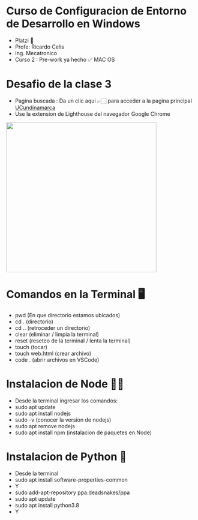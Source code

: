 # Curso de Configuracion de Entorno de Desarrollo en Windows
* Platzi 💚
* Profe: Ricardo Celis
* Ing. Mecatronico
* Curso 2 : Pre-work ya hecho ✅ MAC OS


# Desafio de la clase 3
* Pagina buscada : Da un clic aqui 👉🏻 para acceder a la pagina principal [UCundinamarca](https://www.ucundinamarca.edu.co/)
* Use la extension de Lighthouse del navegador Google Chrome 
<img align="center" width="400" src="https://user-images.githubusercontent.com/96964513/266752932-cdab3086-42df-44ba-8d80-1bee595e396b.png" />

# Comandos en la Terminal 🖥️
* pwd (En que directorio estamos ubicados)
* cd . (directorio)
* cd .. (retroceder un directorio)
* clear (eliminar / limpia la terminal)
* reset (reseteo de la terminal / lenta la terminal)
* touch (tocar)
* touch web.html (crear archivo)
* code . (abrir archivos en VSCode)

# Instalacion de Node 👩‍💻
* Desde la terminal ingresar los comandos:
* sudo apt update
* sudo apt install nodejs
* sudo -v (conocer la version de nodejs)
* sudo apt remove nodejs
* sudo apt install npm (instalacion de paquetes en Node)

# Instalacion de Python 🐍
* Desde la terminal
* sudo apt install software-properties-common
* Y
* sudo add-apt-repository ppa:deadsnakes/ppa
* sudo apt update
* sudo apt install python3.8 
* Y